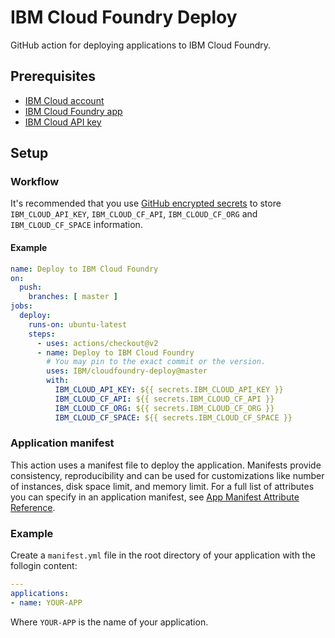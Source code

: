 # IBM Cloud Foundry Deploy

GitHub action for deploying applications to IBM Cloud Foundry.

## Prerequisites

- [IBM Cloud account](https://cloud.ibm.com)
- [IBM Cloud Foundry app](https://cloud.ibm.com/cloudfoundry/overview)
- [IBM Cloud API key](https://cloud.ibm.com/iam/apikeys)

## Setup

### Workflow

It's recommended that you use [GitHub encrypted secrets](https://docs.github.com/en/actions/reference/encrypted-secrets) to store `IBM_CLOUD_API_KEY`, `IBM_CLOUD_CF_API`, `IBM_CLOUD_CF_ORG` and `IBM_CLOUD_CF_SPACE` information.

#### Example

```yml
name: Deploy to IBM Cloud Foundry
on:
  push:
    branches: [ master ]
jobs:
  deploy:
    runs-on: ubuntu-latest
    steps:
      - uses: actions/checkout@v2
      - name: Deploy to IBM Cloud Foundry
        # You may pin to the exact commit or the version.
        uses: IBM/cloudfoundry-deploy@master
        with:
          IBM_CLOUD_API_KEY: ${{ secrets.IBM_CLOUD_API_KEY }}
          IBM_CLOUD_CF_API: ${{ secrets.IBM_CLOUD_CF_API }}
          IBM_CLOUD_CF_ORG: ${{ secrets.IBM_CLOUD_CF_ORG }}
          IBM_CLOUD_CF_SPACE: ${{ secrets.IBM_CLOUD_CF_SPACE }}
```

### Application manifest

This action uses a manifest file to deploy the application. Manifests provide consistency, reproducibility and can be used for customizations like number of instances, disk space limit, and memory limit. For a full list of attributes you can specify in an application manifest, see [App Manifest Attribute Reference](https://docs.cloudfoundry.org/devguide/deploy-apps/manifest-attributes.html).

### Example

Create a `manifest.yml` file in the root directory of your application with the follogin content:

```yml
---
applications:
- name: YOUR-APP
```

Where `YOUR-APP` is the name of your application.
